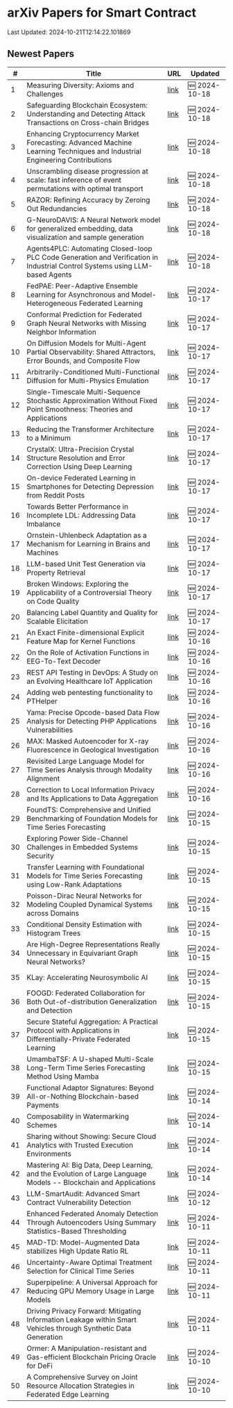 # arXiv Papers for Smart Contract

Last Updated: 2024-10-21T12:14:22.101869

## Newest Papers

|\#|Title|URL|Updated|
|---|---|---|---|
|1|Measuring Diversity: Axioms and Challenges|[link](http://arxiv.org/abs/2410.14556v1)|🆕 2024-10-18|
|2|Safeguarding Blockchain Ecosystem: Understanding and Detecting Attack Transactions on Cross-chain Bridges|[link](http://arxiv.org/abs/2410.14493v1)|🆕 2024-10-18|
|3|Enhancing Cryptocurrency Market Forecasting: Advanced Machine Learning Techniques and Industrial Engineering Contributions|[link](http://arxiv.org/abs/2410.14475v1)|🆕 2024-10-18|
|4|Unscrambling disease progression at scale: fast inference of event permutations with optimal transport|[link](http://arxiv.org/abs/2410.14388v1)|🆕 2024-10-18|
|5|RAZOR: Refining Accuracy by Zeroing Out Redundancies|[link](http://arxiv.org/abs/2410.14254v1)|🆕 2024-10-18|
|6|G-NeuroDAVIS: A Neural Network model for generalized embedding, data visualization and sample generation|[link](http://arxiv.org/abs/2410.14223v1)|🆕 2024-10-18|
|7|Agents4PLC: Automating Closed-loop PLC Code Generation and Verification in Industrial Control Systems using LLM-based Agents|[link](http://arxiv.org/abs/2410.14209v1)|🆕 2024-10-18|
|8|FedPAE: Peer-Adaptive Ensemble Learning for Asynchronous and Model-Heterogeneous Federated Learning|[link](http://arxiv.org/abs/2410.14075v1)|🆕 2024-10-17|
|9|Conformal Prediction for Federated Graph Neural Networks with Missing Neighbor Information|[link](http://arxiv.org/abs/2410.14010v1)|🆕 2024-10-17|
|10|On Diffusion Models for Multi-Agent Partial Observability: Shared Attractors, Error Bounds, and Composite Flow|[link](http://arxiv.org/abs/2410.13953v1)|🆕 2024-10-17|
|11|Arbitrarily-Conditioned Multi-Functional Diffusion for Multi-Physics Emulation|[link](http://arxiv.org/abs/2410.13794v1)|🆕 2024-10-17|
|12|Single-Timescale Multi-Sequence Stochastic Approximation Without Fixed Point Smoothness: Theories and Applications|[link](http://arxiv.org/abs/2410.13743v1)|🆕 2024-10-17|
|13|Reducing the Transformer Architecture to a Minimum|[link](http://arxiv.org/abs/2410.13732v1)|🆕 2024-10-17|
|14|CrystalX: Ultra-Precision Crystal Structure Resolution and Error Correction Using Deep Learning|[link](http://arxiv.org/abs/2410.13713v1)|🆕 2024-10-17|
|15|On-device Federated Learning in Smartphones for Detecting Depression from Reddit Posts|[link](http://arxiv.org/abs/2410.13709v1)|🆕 2024-10-17|
|16|Towards Better Performance in Incomplete LDL: Addressing Data Imbalance|[link](http://arxiv.org/abs/2410.13579v1)|🆕 2024-10-17|
|17|Ornstein-Uhlenbeck Adaptation as a Mechanism for Learning in Brains and Machines|[link](http://arxiv.org/abs/2410.13563v1)|🆕 2024-10-17|
|18|LLM-based Unit Test Generation via Property Retrieval|[link](http://arxiv.org/abs/2410.13542v1)|🆕 2024-10-17|
|19|Broken Windows: Exploring the Applicability of a Controversial Theory on Code Quality|[link](http://arxiv.org/abs/2410.13480v1)|🆕 2024-10-17|
|20|Balancing Label Quantity and Quality for Scalable Elicitation|[link](http://arxiv.org/abs/2410.13215v1)|🆕 2024-10-17|
|21|An Exact Finite-dimensional Explicit Feature Map for Kernel Functions|[link](http://arxiv.org/abs/2410.12635v1)|🆕 2024-10-16|
|22|On the Role of Activation Functions in EEG-To-Text Decoder|[link](http://arxiv.org/abs/2410.12572v1)|🆕 2024-10-16|
|23|REST API Testing in DevOps: A Study on an Evolving Healthcare IoT Application|[link](http://arxiv.org/abs/2410.12547v1)|🆕 2024-10-16|
|24|Adding web pentesting functionality to PTHelper|[link](http://arxiv.org/abs/2410.12422v1)|🆕 2024-10-16|
|25|Yama: Precise Opcode-based Data Flow Analysis for Detecting PHP Applications Vulnerabilities|[link](http://arxiv.org/abs/2410.12351v1)|🆕 2024-10-16|
|26|MAX: Masked Autoencoder for X-ray Fluorescence in Geological Investigation|[link](http://arxiv.org/abs/2410.12330v1)|🆕 2024-10-16|
|27|Revisited Large Language Model for Time Series Analysis through Modality Alignment|[link](http://arxiv.org/abs/2410.12326v1)|🆕 2024-10-16|
|28|Correction to Local Information Privacy and Its Applications to Data Aggregation|[link](http://arxiv.org/abs/2410.12309v1)|🆕 2024-10-16|
|29|FoundTS: Comprehensive and Unified Benchmarking of Foundation Models for Time Series Forecasting|[link](http://arxiv.org/abs/2410.11802v1)|🆕 2024-10-15|
|30|Exploring Power Side-Channel Challenges in Embedded Systems Security|[link](http://arxiv.org/abs/2410.11563v1)|🆕 2024-10-15|
|31|Transfer Learning with Foundational Models for Time Series Forecasting using Low-Rank Adaptations|[link](http://arxiv.org/abs/2410.11539v1)|🆕 2024-10-15|
|32|Poisson-Dirac Neural Networks for Modeling Coupled Dynamical Systems across Domains|[link](http://arxiv.org/abs/2410.11480v1)|🆕 2024-10-15|
|33|Conditional Density Estimation with Histogram Trees|[link](http://arxiv.org/abs/2410.11449v1)|🆕 2024-10-15|
|34|Are High-Degree Representations Really Unnecessary in Equivariant Graph Neural Networks?|[link](http://arxiv.org/abs/2410.11443v1)|🆕 2024-10-15|
|35|KLay: Accelerating Neurosymbolic AI|[link](http://arxiv.org/abs/2410.11415v1)|🆕 2024-10-15|
|36|FOOGD: Federated Collaboration for Both Out-of-distribution Generalization and Detection|[link](http://arxiv.org/abs/2410.11397v1)|🆕 2024-10-15|
|37|Secure Stateful Aggregation: A Practical Protocol with Applications in Differentially-Private Federated Learning|[link](http://arxiv.org/abs/2410.11368v1)|🆕 2024-10-15|
|38|UmambaTSF: A U-shaped Multi-Scale Long-Term Time Series Forecasting Method Using Mamba|[link](http://arxiv.org/abs/2410.11278v1)|🆕 2024-10-15|
|39|Functional Adaptor Signatures: Beyond All-or-Nothing Blockchain-based Payments|[link](http://arxiv.org/abs/2410.11134v1)|🆕 2024-10-14|
|40|Composability in Watermarking Schemes|[link](http://arxiv.org/abs/2410.10712v1)|🆕 2024-10-14|
|41|Sharing without Showing: Secure Cloud Analytics with Trusted Execution Environments|[link](http://arxiv.org/abs/2410.10574v1)|🆕 2024-10-14|
|42|Mastering AI: Big Data, Deep Learning, and the Evolution of Large Language Models -- Blockchain and Applications|[link](http://arxiv.org/abs/2410.10110v1)|🆕 2024-10-14|
|43|LLM-SmartAudit: Advanced Smart Contract Vulnerability Detection|[link](http://arxiv.org/abs/2410.09381v1)|🆕 2024-10-12|
|44|Enhanced Federated Anomaly Detection Through Autoencoders Using Summary Statistics-Based Thresholding|[link](http://arxiv.org/abs/2410.09284v1)|🆕 2024-10-11|
|45|MAD-TD: Model-Augmented Data stabilizes High Update Ratio RL|[link](http://arxiv.org/abs/2410.08896v1)|🆕 2024-10-11|
|46|Uncertainty-Aware Optimal Treatment Selection for Clinical Time Series|[link](http://arxiv.org/abs/2410.08816v1)|🆕 2024-10-11|
|47|Superpipeline: A Universal Approach for Reducing GPU Memory Usage in Large Models|[link](http://arxiv.org/abs/2410.08791v1)|🆕 2024-10-11|
|48|Driving Privacy Forward: Mitigating Information Leakage within Smart Vehicles through Synthetic Data Generation|[link](http://arxiv.org/abs/2410.08462v1)|🆕 2024-10-11|
|49|Ormer: A Manipulation-resistant and Gas-efficient Blockchain Pricing Oracle for DeFi|[link](http://arxiv.org/abs/2410.07893v1)|🆕 2024-10-10|
|50|A Comprehensive Survey on Joint Resource Allocation Strategies in Federated Edge Learning|[link](http://arxiv.org/abs/2410.07881v1)|🆕 2024-10-10|
